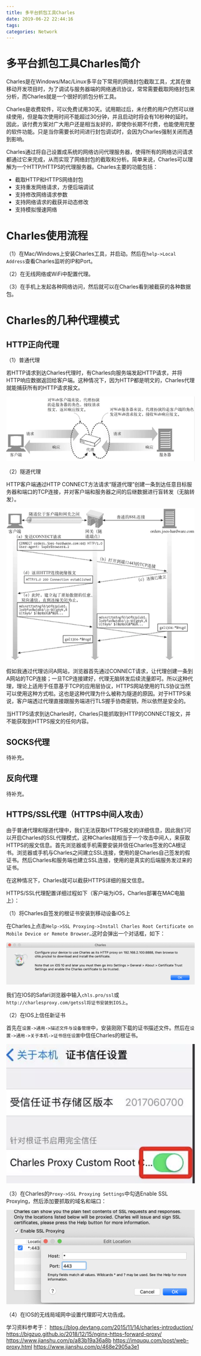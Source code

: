 ```yaml
---
title: 多平台抓包工具Charles
date: 2019-06-22 22:44:16
tags:
categories: Network
---
```


# 多平台抓包工具Charles简介

Charles是在Windows/Mac/Linux多平台下常用的网络封包截取工具，尤其在做移动开发项目时，为了调试与服务器端的网络通讯协议，常常需要截取网络封包来分析，而Charles就是一个很好的抓包分析工具。

Charles是收费软件，可以免费试用30天。试用期过后，未付费的用户仍然可以继续使用，但是每次使用时间不能超过30分钟，并且启动时将会有10秒种的延时。因此，该付费方案对广大用户还是相当友好的，即使你长期不付费，也能使用完整的软件功能。只是当你需要长时间进行封包调试时，会因为Charles强制关闭而遇到影响。

Charles通过将自己设置成系统的网络访问代理服务器，使得所有的网络访问请求都通过它来完成，从而实现了网络封包的截取和分析。简单来说，Charles可以理解为一个HTTP/HTTPS的代理服务器。Charles主要的功能包括：

+ 截取HTTP和HTTPS网络封包
+ 支持重发网络请求，方便后端调试
+ 支持修改网络请求参数
+ 支持网络请求的截获并动态修改
+ 支持模拟慢速网络

# Charles使用流程

（1）在Mac/Windows上安装Charles工具，并启动。然后在`help->Local Address`查看Charles监听的IP和Port。

（2）在无线网络或WiFi中配置代理。

（3）在手机上发起各种网络访问，然后就可以在Charles看到被截获的各种数据包。

# Charles的几种代理模式

## HTTP正向代理

（1）普通代理

若HTTP请求到达Charles代理时，有Charles向服务端发起HTTP请求，并将HTTP响应数据返回给客户端。这种情况下，因为HTTP都是明文的，Charles代理就能捕获所有的HTTP请求报文。

![](/images/charles_1_1.png)

（2）隧道代理

HTTP客户端通过HTTP CONNECT方法请求“隧道代理”创建一条到达任意目标服务器和端口的TCP连接，并对客户端和服务器之间的后继数据进行盲转发（无脑转发）。

![](/images/charles_1_2.png)

假如我通过代理访问A网站，浏览器首先通过CONNECT请求，让代理创建一条到A网站的TCP连接；一旦TCP连接建好，代理无脑转发后续流量即可。所以这种代理，理论上适用于任意基于TCP的应用层协议，HTTPS网站使用的TLS协议当然可以使用这种方式啦。这也是这种代理为什么被称为隧道的原因。对于HTTPS来说，客户端透过代理直接跟服务端进行TLS握手协商密钥，所以依然是安全的。

当HTTPS请求到达Charles时，Charles只能抓取到HTTP的CONNECT报文，并不能获取到HTTPS报文的任何内容。

## SOCKS代理

待补充。

## 反向代理

待补充。

## HTTPS/SSL代理（HTTPS中间人攻击）

由于普通代理和隧道代理中，我们无法获取HTTPS报文的详细信息，因此我们可以开启Charles的SSL代理模式，这种Charles就相当于一个攻击中间人，来获取HTTPS的报文信息。首先浏览器或手机需要安装并信任Charles签发的CA根证书。浏览器或手机与Charles之间建立SSL连接，使用的是Charles自己签发的假证书。然后Charles和服务端也建立SSL连接，使用的是真实的后端服务发过来的证书。

在这种情况下，Charles就可以截获HTTPS详细的报文信息。

HTTPS/SSL代理配置详细过程如下（客户端为iOS，Charles部署在MAC电脑上）：

（1）将Charles自签发的根证书安装到移动设备iOS上

在Charles上点击`Help->SSL Proxying->Install Charles Root Certificate on Mobile Device or Remote Browser…`这时会弹出一个对话框，如下：

![](/images/charles_1_3.png)

我们在IOS的Safari浏览器中输入`chls.pro/ssl`或`http://charlesproxy.com/getssl将证书安装到IOS上`。

（2）在IOS上信任新证书

首先在`设置->通用->描述文件与设备管理`中，安装刚刚下载的证书描述文件。然后在`设置->通用->关于本机->证书信任设置`中信任Charles的根证书。

![](/images/charles_1_4.png)

（3）在Charles的`Proxy->SSL Proxying Settings`中勾选Enable SSL Proxying，然后添加要抓取的域名和端口：

![](/images/charles_1_5.png)

（4）在IOS的无线局域网中设置代理即可大功告成。

学习资料参考于：
https://blog.devtang.com/2015/11/14/charles-introduction/
https://bigzuo.github.io/2018/12/15/nginx-https-forward-proxy/
https://www.jianshu.com/p/a83b19a36a8b
https://imququ.com/post/web-proxy.html
https://www.jianshu.com/p/468e2905a3e1
